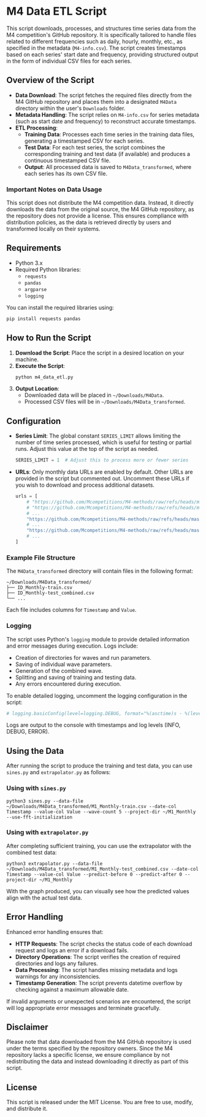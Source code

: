 # M4 Data ETL Script

This script downloads, processes, and structures time series data from the M4 competition's GitHub repository. It is specifically tailored to handle files related to different frequencies such as daily, hourly, monthly, etc., as specified in the metadata (`M4-info.csv`). The script creates timestamps based on each series' start date and frequency, providing structured output in the form of individual CSV files for each series.

## Overview of the Script

- **Data Download**: The script fetches the required files directly from the M4 GitHub repository and places them into a designated `M4Data` directory within the user's `Downloads` folder.
- **Metadata Handling**: The script relies on `M4-info.csv` for series metadata (such as start date and frequency) to reconstruct accurate timestamps.
- **ETL Processing**:
  - **Training Data**: Processes each time series in the training data files, generating a timestamped CSV for each series.
  - **Test Data**: For each test series, the script combines the corresponding training and test data (if available) and produces a continuous timestamped CSV file.
  - **Output**: All processed data is saved to `M4Data_transformed`, where each series has its own CSV file.

### Important Notes on Data Usage

This script does not distribute the M4 competition data. Instead, it directly downloads the data from the original source, the M4 GitHub repository, as the repository does not provide a license. This ensures compliance with distribution policies, as the data is retrieved directly by users and transformed locally on their systems.

## Requirements

- Python 3.x
- Required Python libraries:
  - `requests`
  - `pandas`
  - `argparse`
  - `logging`
  
You can install the required libraries using:
```bash
pip install requests pandas
```

## How to Run the Script

1. **Download the Script**: Place the script in a desired location on your machine.
2. **Execute the Script**:
   ```bash
   python m4_data_etl.py
   ```
3. **Output Location**:
   - Downloaded data will be placed in `~/Downloads/M4Data`.
   - Processed CSV files will be in `~/Downloads/M4Data_transformed`.

## Configuration

- **Series Limit**: The global constant `SERIES_LIMIT` allows limiting the number of time series processed, which is useful for testing or partial runs. Adjust this value at the top of the script as needed.
  ```python
  SERIES_LIMIT = 1  # Adjust this to process more or fewer series
  ```
- **URLs**: Only monthly data URLs are enabled by default. Other URLs are provided in the script but commented out. Uncomment these URLs if you wish to download and process additional datasets.
  ```python
  urls = [
      # "https://github.com/Mcompetitions/M4-methods/raw/refs/heads/master/Dataset/Train/Daily-train.csv",
      # "https://github.com/Mcompetitions/M4-methods/raw/refs/heads/master/Dataset/Test/Daily-test.csv",
      # ...
      "https://github.com/Mcompetitions/M4-methods/raw/refs/heads/master/Dataset/Train/Monthly-train.csv",
      # ...
      "https://github.com/Mcompetitions/M4-methods/raw/refs/heads/master/Dataset/Test/Monthly-test.csv",
      # ...
  ]
  ```

### Example File Structure

The `M4Data_transformed` directory will contain files in the following format:
```
~/Downloads/M4Data_transformed/
├── ID_Monthly-train.csv
├── ID_Monthly-test_combined.csv
└── ...
```

Each file includes columns for `Timestamp` and `Value`.

### Logging

The script uses Python's `logging` module to provide detailed information and error messages during execution. Logs include:

- Creation of directories for waves and run parameters.
- Saving of individual wave parameters.
- Generation of the combined wave.
- Splitting and saving of training and testing data.
- Any errors encountered during execution.

To enable detailed logging, uncomment the logging configuration in the script:
```python
# logging.basicConfig(level=logging.DEBUG, format="%(asctime)s - %(levelname)s - %(message)s")
```

Logs are output to the console with timestamps and log levels (INFO, DEBUG, ERROR).

## Using the Data

After running the script to produce the training and test data, you can use `sines.py` and `extrapolator.py` as follows:

### Using with `sines.py`
```
python3 sines.py --data-file ~/Downloads/M4Data_transformed/M1_Monthly-train.csv --date-col Timestamp --value-col Value --wave-count 5 --project-dir ~/M1_Monthly --use-fft-initialization
```

### Using with `extrapolator.py`
After completing sufficient training, you can use the extrapolator with the combined test data:
```
python3 extrapolator.py --data-file ~/Downloads/M4Data_transformed/M1_Monthly-test_combined.csv --date-col Timestamp --value-col Value --predict-before 0 --predict-after 0 --project-dir ~/M1_Monthly
```

With the graph produced, you can visually see how the predicted values align with the actual test data.


## Error Handling

Enhanced error handling ensures that:

- **HTTP Requests**: The script checks the status code of each download request and logs an error if a download fails.
- **Directory Operations**: The script verifies the creation of required directories and logs any failures.
- **Data Processing**: The script handles missing metadata and logs warnings for any inconsistencies.
- **Timestamp Generation**: The script prevents datetime overflow by checking against a maximum allowable date.

If invalid arguments or unexpected scenarios are encountered, the script will log appropriate error messages and terminate gracefully.

## Disclaimer

Please note that data downloaded from the M4 GitHub repository is used under the terms specified by the repository owners. Since the M4 repository lacks a specific license, we ensure compliance by not redistributing the data and instead downloading it directly as part of this script.

## License

This script is released under the MIT License. You are free to use, modify, and distribute it.

